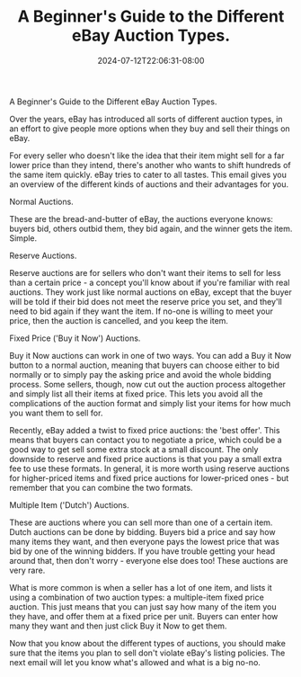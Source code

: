 ﻿---
title: "A Beginner's Guide to the Different eBay Auction Types."
date: 2024-07-12T22:06:31-08:00
description: "40 ebay articles Tips for Web Success"
featured_image: "/images/40 ebay articles.jpg"
tags: ["40 ebay articles"]
---

A Beginner's Guide to the Different eBay Auction Types.

Over the years, eBay has introduced all sorts of different auction types, in an effort to give people more options when they buy and sell their things on eBay. 

For every seller who doesn't like the idea that their item might sell for a far lower price than they intend, there's another who wants to shift hundreds of the same item quickly. eBay tries to cater to all tastes. This email gives you an overview of the different kinds of auctions and their advantages for you.

Normal Auctions.

These are the bread-and-butter of eBay, the auctions everyone knows: buyers bid, others outbid them, they bid again, and the winner gets the item. Simple.

Reserve Auctions.

Reserve auctions are for sellers who don't want their items to sell for less than a certain price - a concept you'll know about if you're familiar with real auctions. They work just like normal auctions on eBay, except that the buyer will be told if their bid does not meet the reserve price you set, and they'll need to bid again if they want the item. If no-one is willing to meet your price, then the auction is cancelled, and you keep the item. 

Fixed Price ('Buy it Now') Auctions.

Buy it Now auctions can work in one of two ways. You can add a Buy it Now button to a normal auction, meaning that buyers can choose either to bid normally or to simply pay the asking price and avoid the whole bidding process. Some sellers, though, now cut out the auction process altogether and simply list all their items at fixed price. This lets you avoid all the complications of the auction format and simply list your items for how much you want them to sell for.

Recently, eBay added a twist to fixed price auctions: the 'best offer'. This means that buyers can contact you to negotiate a price, which could be a good way to get sell some extra stock at a small discount. The only downside to reserve and fixed price auctions is that you pay a small extra fee to use these formats. In general, it is more worth using reserve auctions for higher-priced items and fixed price auctions for lower-priced ones - but remember that you can combine the two formats.

Multiple Item ('Dutch') Auctions.

These are auctions where you can sell more than one of a certain item. Dutch auctions can be done by bidding. Buyers bid a price and say how many items they want, and then everyone pays the lowest price that was bid by one of the winning bidders. If you have trouble getting your head around that, then don't worry - everyone else does too! These auctions are very rare.

What is more common is when a seller has a lot of one item, and lists it using a combination of two auction types: a multiple-item fixed price auction. This just means that you can just say how many of the item you they have, and offer them at a fixed price per unit. Buyers can enter how many they want and then just click Buy it Now to get them.

Now that you know about the different types of auctions, you should make sure that the items you plan to sell don't violate eBay's listing policies. The next email will let you know what's allowed and what is a big no-no. 
